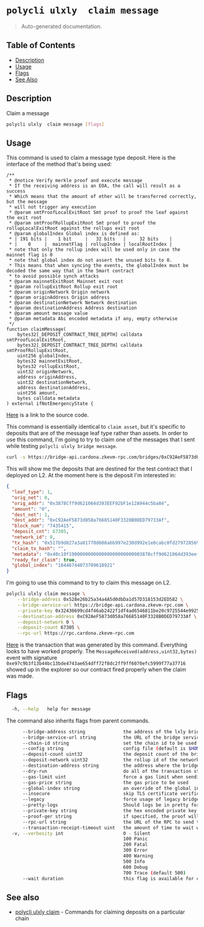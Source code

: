 # `polycli ulxly  claim message`

> Auto-generated documentation.

## Table of Contents

- [Description](#description)
- [Usage](#usage)
- [Flags](#flags)
- [See Also](#see-also)

## Description

Claim a message

```bash
polycli ulxly  claim message [flags]
```

## Usage

This command is used to claim a message type deposit. Here is the interface of the method that's being used:

```solidity
/**
 * @notice Verify merkle proof and execute message
 * If the receiving address is an EOA, the call will result as a success
 * Which means that the amount of ether will be transferred correctly, but the message
 * will not trigger any execution
 * @param smtProofLocalExitRoot Smt proof to proof the leaf against the exit root
 * @param smtProofRollupExitRoot Smt proof to proof the rollupLocalExitRoot against the rollups exit root
 * @param globalIndex Global index is defined as:
 * | 191 bits |    1 bit     |   32 bits   |     32 bits    |
 * |    0     |  mainnetFlag | rollupIndex | localRootIndex |
 * note that only the rollup index will be used only in case the mainnet flag is 0
 * note that global index do not assert the unused bits to 0.
 * This means that when syncing the events, the globalIndex must be decoded the same way that in the Smart contract
 * to avoid possible synch attacks
 * @param mainnetExitRoot Mainnet exit root
 * @param rollupExitRoot Rollup exit root
 * @param originNetwork Origin network
 * @param originAddress Origin address
 * @param destinationNetwork Network destination
 * @param destinationAddress Address destination
 * @param amount message value
 * @param metadata Abi encoded metadata if any, empty otherwise
 */
function claimMessage(
    bytes32[_DEPOSIT_CONTRACT_TREE_DEPTH] calldata smtProofLocalExitRoot,
    bytes32[_DEPOSIT_CONTRACT_TREE_DEPTH] calldata smtProofRollupExitRoot,
    uint256 globalIndex,
    bytes32 mainnetExitRoot,
    bytes32 rollupExitRoot,
    uint32 originNetwork,
    address originAddress,
    uint32 destinationNetwork,
    address destinationAddress,
    uint256 amount,
    bytes calldata metadata
) external ifNotEmergencyState {
```

[Here](https://github.com/0xPolygonHermez/zkevm-contracts/blob/c8659e6282340de7bdb8fdbf7924a9bd2996bc98/contracts/v2/PolygonZkEVMBridgeV2.sol#L588-L623) is a link to the source code.

This command is essentially identical to `claim asset`, but it's specific to deposits that are of the message leaf type rather than assets. In order to use this command, I'm going to try to claim one of the messages that I sent while testing `polycli ulxly bridge message`.

```bash
curl -s https://bridge-api.cardona.zkevm-rpc.com/bridges/0xC92AeF5873d058a76685140F3328B0DED79733Af | jq '.'
```

This will show me the deposits that are destined for the test contract that I deployed on L2. At the moment here is the deposit I'm interested in:

```json
{
  "leaf_type": 1,
  "orig_net": 0,
  "orig_addr": "0x3878Cff9d621064d393EEF92bF1e12A944c5ba84",
  "amount": "0",
  "dest_net": 1,
  "dest_addr": "0xC92AeF5873d058a76685140F3328B0DED79733Af",
  "block_num": "7435415",
  "deposit_cnt": 67305,
  "network_id": 0,
  "tx_hash": "0x517b9d827a3a81770d608a6b997e230d992e1e0cabc0fd2797285693b1cc6a9f",
  "claim_tx_hash": "",
  "metadata": "0x40c10f190000000000000000000000003878cff9d621064d393eef92bf1e12a944c5ba84000000000000000000000000000000000000000000000000002386f26fc10000",
  "ready_for_claim": true,
  "global_index": "18446744073709618921"
}
```

I'm going to use this command to try to claim this message on L2.

```bash
polycli ulxly claim message \
    --bridge-address 0x528e26b25a34a4A5d0dbDa1d57D318153d2ED582 \
    --bridge-service-url https://bridge-api.cardona.zkevm-rpc.com \
    --private-key 0x32430699cd4f46ab2422f1df4ad6546811be20c9725544e99253a887e971f92b \
    --destination-address 0xC92AeF5873d058a76685140F3328B0DED79733Af \
    --deposit-network 0 \
    --deposit-count 67305 \
    --rpc-url https://rpc.cardona.zkevm-rpc.com
```

[Here](https://cardona-zkevm.polygonscan.com/tx/0x6df4c4e43776d703bf1996334a4e1975bb3c124192563c93e3d199d9240dd56f#eventlog) is the transaction that was generated by this command. Everything looks to have worked properly. The `MessageReceived(address,uint32,bytes)` event with signature `0xe97c9b3f13b44bc13bde4743ae654dff72f8dc2ff9ff6070efc5999f77a37716` showed up in the explorer so our contract fired properly when the claim was made.

## Flags

```bash
  -h, --help   help for message
```

The command also inherits flags from parent commands.

```bash
      --bridge-address string              the address of the lxly bridge
      --bridge-service-url string          the URL of the bridge service
      --chain-id string                    set the chain id to be used in the transaction
      --config string                      config file (default is $HOME/.polygon-cli.yaml)
      --deposit-count uint32               the deposit count of the bridge transaction
      --deposit-network uint32             the rollup id of the network where the deposit was initially made
      --destination-address string         the address where the bridge will be sent to
      --dry-run                            do all of the transaction steps but do not send the transaction
      --gas-limit uint                     force a gas limit when sending a transaction
      --gas-price string                   the gas price to be used
      --global-index string                an override of the global index value
      --insecure                           skip TLS certificate verification
      --legacy                             force usage of legacy bridge service (default true)
      --pretty-logs                        Should logs be in pretty format or JSON (default true)
      --private-key string                 the hex encoded private key to be used when sending the tx
      --proof-ger string                   if specified, the proof will be generated against this GER
      --rpc-url string                     the URL of the RPC to send the transaction
      --transaction-receipt-timeout uint   the amount of time to wait while trying to confirm a transaction receipt (default 60)
  -v, --verbosity int                      0 - Silent
                                           100 Panic
                                           200 Fatal
                                           300 Error
                                           400 Warning
                                           500 Info
                                           600 Debug
                                           700 Trace (default 500)
      --wait duration                      this flag is available for claim asset and claim message. if specified, the command will retry in a loop for the deposit to be ready to claim up to duration. Once the deposit is ready to claim, the claim will actually be sent.
```

## See also

- [polycli ulxly claim](polycli_ulxly_claim.md) - Commands for claiming deposits on a particular chain
